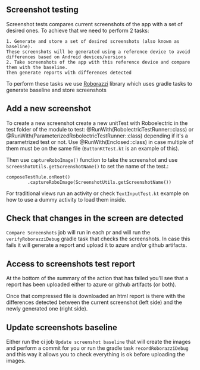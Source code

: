 ## Screenshot testing
Screenshot tests compares current screenshots of the app with a set of desired ones. To achieve that we need to perform 2 tasks:

	1. Generate and store a set of desired screenshots (also known as baseline). 
	These screenshots will be generated using a reference device to avoid differences based on Android devices/versions
	2. Take screenshots of the app with this reference device and compare them with the baseline. 
	Then generate reports with differences detected

To perform these tasks we use [Roborazzi](https://github.com/takahirom/roborazzi) library which uses gradle tasks to generate baseline and store screenshots

## Add a new screenshot
To create a new screenshot create a new unitTest with Roboelectric in the test folder of the module to test:
    @RunWith(RobolectricTestRunner::class)
or
    @RunWith(ParameterizedRobolectricTestRunner::class)
depending if it's a parametrized test or not. Use
    @RunWith(Enclosed::class)
in case multiple of them must be on the same file (`ButtonKtTest.kt` is an example of this).

Then use `captureRoboImage()` function to take the screenshot and use `ScreenshotUtils.getScreenshotName()` to set the name of the test.:

    composeTestRule.onRoot()
            .captureRoboImage(ScreenshotUtils.getScreenshotName())

For traditional views run an activity or check `TextInputTest.kt` example on how to use a dummy activity to load them inside.

## Check that changes in the screen are detected
`Compare Screenshots` job will run in each pr and will run the `verifyRoborazziDebug` gradle task that checks the screenshots. In case this fails it will 
generate a report and upload it to azure and/or github artifacts.

## Access to screenshots test report
At the bottom of the summary of the action that has failed you'll see that a report has been uploaded either to azure or github artifacts (or both). 

Once that compressed file is downloaded an html report is there with the differences detected between the current screenshot (left side) and the 
newly generated one (right side).

## Update screenshots baseline
Either run the ci job `Update screenshot baseline` that will create the images and perform a commit for you or run the gradle task `recordRoborazziDebug` and
this way it allows you to check everything is ok before uploading the images.



